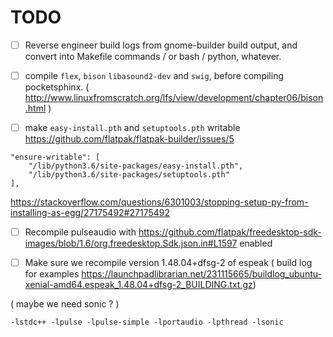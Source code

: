 # TODO

- [ ] Reverse engineer build logs from gnome-builder build output, and convert into Makefile commands / or bash / python, whatever.

- [ ] compile `flex`, `bison` `libasound2-dev` and `swig`, before compiling pocketsphinx. ( http://www.linuxfromscratch.org/lfs/view/development/chapter06/bison.html )

- [ ] make `easy-install.pth` and `setuptools.pth` writable  https://github.com/flatpak/flatpak-builder/issues/5

```
"ensure-writable": [
    "/lib/python3.6/site-packages/easy-install.pth",
    "/lib/python3.6/site-packages/setuptools.pth"
],
```

https://stackoverflow.com/questions/6301003/stopping-setup-py-from-installing-as-egg/27175492#27175492

- [ ] Recompile pulseaudio with https://github.com/flatpak/freedesktop-sdk-images/blob/1.6/org.freedesktop.Sdk.json.in#L1597 enabled

- [ ] Make sure we recompile version 1.48.04+dfsg-2 of espeak ( build log for examples https://launchpadlibrarian.net/231115665/buildlog_ubuntu-xenial-amd64.espeak_1.48.04+dfsg-2_BUILDING.txt.gz)

( maybe we need sonic ? )
```
-lstdc++ -lpulse -lpulse-simple -lportaudio -lpthread -lsonic
```
